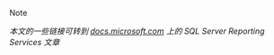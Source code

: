 >[!NOTE]
>*本文的一些链接可转到 [docs.microsoft.com](https://docs.microsoft.com/sql/reporting-services/) 上的 SQL Server Reporting Services 文章*

